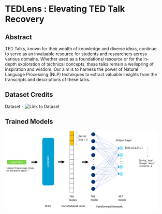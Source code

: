 # TEDLens : Elevating TED Talk Recovery
## Abstract
TED Talks, known for their wealth of knowledge and diverse ideas, continue to serve as an invaluable resource for students and researchers across various domains. Whether used as a foundational resource or for the in-depth exploration of technical concepts, these talks remain a wellspring of inspiration and wisdom. Our aim is to harness the power of Natural Language Processing (NLP) techniques to extract valuable insights from the transcripts and descriptions of these talks.

## Dataset Credits
Dataset - ![Link to Dataset](https://www.kaggle.com/datasets/miguelcorraljr/ted-ultimate-dataset)

## Trained Models
![](Images/Architecturev2.png)
